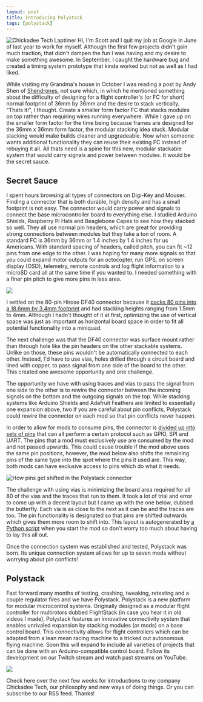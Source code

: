 ```yaml
---
layout: post
title: Introducing Polystack
tags: [polystack]
---
```

![Chickadee Tech Laptimer](http://i.imgur.com/9dUisvx.jpg)
Hi, I'm Scott and I quit my job at Google in June of last year to work for myself. Although the first few projects didn't gain much traction, that didn't dampen the fun I was having and my desire to make something awesome. In September, I caught the hardware bug and created a timing system prototype that kinda worked but not as well as I had liked.

While visiting my Grandma's house in October I was reading a post by Andy Shen of [Shendrones](http://www.shendrones.com/), not sure which, in which he mentioned something about the difficulty of designing for a flight controller's (or FC for short) normal footprint of 36mm by 36mm and the desire to stack vertically. "Thats it!", I thought. Create a smaller form factor FC that stacks modules on top rather than requiring wires running everywhere. While I gave up on the smaller form factor for the time being because frames are designed for the 36mm x 36mm form factor, the modular stacking idea stuck. Modular stacking would make builds cleaner and upgradeable. Now when someone wants additional functionality they can reuse their existing FC instead of rebuying it all. All thats need is a spine for this new, modular stackable system that would carry signals and power between modules. It would be the secret sauce.

## Secret Sauce

I spent hours browsing all types of connectors on Digi-Key and Mouser. Finding a connector that is both durable, high density and has a small footprint is not easy. The connector would carry power and signals to connect the base microcontroller board to everything else. I studied Arduino Shields, Raspberry Pi Hats and Beaglebone Capes to see how they stacked so well. They all use normal pin headers, which are great for providing strong connections between modules but they take a ton of room. A standard FC is 36mm by 36mm or 1.4 inches by 1.4 inches for us Americans. With standard spacing of headers, called pitch, you can fit ~12 pins from one edge to the other. I was hoping for many more signals so that you could expand motor outputs for an octocopter, run GPS, on screen display (OSD), telemetry, remote controls and log flight information to a microSD card all at the same time if you wanted to. I needed something with a finer pin pitch to give more pins in less area.

![](http://i.imgur.com/OHVo1di.jpg)

I settled on the 80-pin Hirose DF40 connector because it [packs 80 pins into a 18.6mm by 3.4mm footprint](https://www.hirose.com/product/en/download_file/key_name/DF40/category/Catalog/doc_file_id/31649/?file_category_id=4&item_id=22&is_series=1) and had stacking heights ranging from 1.5mm to 4mm. Although I hadn't thought of it at first, optimizing the use of vertical space was just as important as horizontal board space in order to fit all potential functionality into a miniquad.

The next challenge was that the DF40 connector was surface mount rather than through hole like the pin headers on the other stackable systems. Unlike on those, these pins wouldn't be automatically connected to each other. Instead, I'd have to use vias, holes drilled through a circuit board and lined with copper, to pass signal from one side of the board to the other. This created one awesome opportunity and one challenge.

The opportunity we have with using traces and vias to pass the signal from one side to the other is to rewire the connector between the incoming signals on the bottom and the outgoing signals on the top. While stacking systems like Arduino Shields and Adafruit Feathers are limited to essentially one expansion above, two if you are careful about pin conflicts, Polystack could rewire the connector on each mod so that pin conflicts never happen.

In order to allow for mods to consume pins, the connector is [divided up into sets of pins](https://github.com/chickadee-tech/polystack/wiki/Pin-Definitions) that can all perform a certain protocol such as GPIO, SPI and UART. The pins that a mod must exclusively use are consumed by the mod and not passed upwards. This could cause trouble if the mod above uses the same pin positions, however, the mod below also shifts the remaining pins of the same type into the spot where the pins it used are. This way, both mods can have exclusive access to pins which do what it needs.

![How pins get shifted in the Polystack connector](http://i.imgur.com/VcGEK50.png)

The challenge with using vias is minimizing the board area required for all 80 of the vias and the traces that run to them. It took a lot of trial and error to come up with a decent layout but I came up with the one below, dubbed the butterfly. Each via is as close to the next as it can be and the traces are too. The pin functionality is designated so that pins are shifted outwards which gives them more room to shift into. This layout is autogenerated by [a Python script](https://github.com/chickadee-tech/polystack/blob/master/tools/start_pcb/start_pcb.py) when you start the mod so don't worry too much about having to lay this all out.

Once the connection system was established and tested, Polystack was born. Its unique connection system allows for up to seven mods without worrying about pin conflicts!

## Polystack
Fast forward many months of testing, crashing, tweaking, retesting and a couple regulator fires and we have Polystack. Polystack is a new platform for modular microcontrol systems. Originally designed as a modular flight controller for multirotors dubbed FlightStack (in case you hear it in old videos I made), Polystack features an innovative connectivity system that enables unrivaled expansion by stacking modules (or mods) on a base control board. This connectivity allows for flight controllers which can be adapted from a lean mean racing machine to a tricked out autonomous flying machine. Soon this will expand to include all varieties of projects that can be done with an Arduino-compatible control board. Follow its development on our Twitch stream and watch past streams on YouTube.

![](http://i.imgur.com/VSnFupc.jpg)

Check here over the next few weeks for introductions to my company Chickadee Tech, our philosophy and new ways of doing things. Or you can subscribe to our RSS feed. Thanks!
